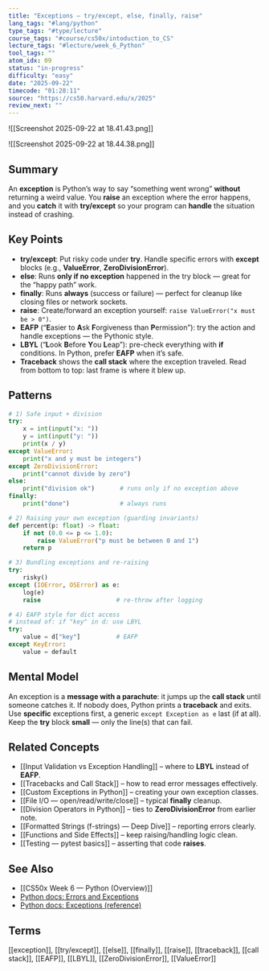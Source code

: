 ```yaml
---
title: "Exceptions — try/except, else, finally, raise"
lang_tags: "#lang/python"
type_tags: "#type/lecture"
course_tags: "#course/cs50x/intoduction_to_CS"
lecture_tags: "#lecture/week_6_Python"
tool_tags: ""
atom_idx: 09
status: "in-progress"
difficulty: "easy"
date: "2025-09-22"
timecode: "01:28:11"
source: "https://cs50.harvard.edu/x/2025"
review_next: ""
---
```


![[Screenshot 2025-09-22 at 18.41.43.png]]

![[Screenshot 2025-09-22 at 18.44.38.png]]

## Summary
An **exception** is Python’s way to say “something went wrong” **without** returning a weird value. You **raise** an exception where the error happens, and you **catch** it with **try/except** so your program can **handle** the situation instead of crashing.

## Key Points
- **try/except**: Put risky code under **try**. Handle specific errors with **except** blocks (e.g., **ValueError**, **ZeroDivisionError**).
- **else**: Runs **only if no exception** happened in the try block — great for the “happy path” work.
- **finally**: Runs **always** (success or failure) — perfect for cleanup like closing files or network sockets.
- **raise**: Create/forward an exception yourself: `raise ValueError("x must be > 0")`.
- **EAFP** (“**E**asier to **A**sk **F**orgiveness than **P**ermission”): try the action and handle exceptions — the Pythonic style.
- **LBYL** (“**L**ook **B**efore **Y**ou **L**eap”): pre-check everything with **if** conditions. In Python, prefer **EAFP** when it’s safe.
- **Traceback** shows the **call stack** where the exception traveled. Read from bottom to top: last frame is where it blew up.

## Patterns

```python
# 1) Safe input + division
try:
    x = int(input("x: "))
    y = int(input("y: "))
    print(x / y)
except ValueError:
    print("x and y must be integers")
except ZeroDivisionError:
    print("cannot divide by zero")
else:
    print("division ok")       # runs only if no exception above
finally:
    print("done")              # always runs
```

```python
# 2) Raising your own exception (guarding invariants)
def percent(p: float) -> float:
    if not (0.0 <= p <= 1.0):
        raise ValueError("p must be between 0 and 1")
    return p
```

```python
# 3) Bundling exceptions and re-raising
try:
    risky()
except (IOError, OSError) as e:
    log(e)
    raise                     # re-throw after logging
```

```python
# 4) EAFP style for dict access
# instead of: if "key" in d: use LBYL
try:
    value = d["key"]          # EAFP
except KeyError:
    value = default
```

## Mental Model
An exception is a **message with a parachute**: it jumps up the **call stack** until someone catches it. If nobody does, Python prints a **traceback** and exits. Use **specific** exceptions first, a generic `except Exception as e` last (if at all). Keep the **try** block **small** — only the line(s) that can fail.

## Related Concepts
- [[Input Validation vs Exception Handling]] – where to **LBYL** instead of **EAFP**.
- [[Tracebacks and Call Stack]] – how to read error messages effectively.
- [[Custom Exceptions in Python]] – creating your own exception classes.
- [[File I/O — open/read/write/close]] – typical **finally** cleanup.
- [[Division Operators in Python]] – ties to **ZeroDivisionError** from earlier note.
- [[Formatted Strings (f-strings) — Deep Dive]] – reporting errors clearly.
- [[Functions and Side Effects]] – keep raising/handling logic clean.
- [[Testing — pytest basics]] – asserting that code **raises**.

## See Also
- [[CS50x Week 6 — Python (Overview)]]
- [Python docs: Errors and Exceptions](https://docs.python.org/3/tutorial/errors.html)
- [Python docs: Exceptions (reference)](https://docs.python.org/3/library/exceptions.html)

## Terms
[[exception]], [[try/except]], [[else]], [[finally]], [[raise]], [[traceback]], [[call stack]], [[EAFP]], [[LBYL]], [[ZeroDivisionError]], [[ValueError]]
